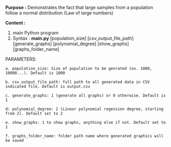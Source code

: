 **Purpose :** Demonstrates the fact that large samples from a population follow a normal distribution (Law of large numbers)

**Content :**

1. main Python program
2. Syntax :
  **main.py** [population_size] [csv_output_file_path] [generate_graphs] [polynomial_degree] [show_graphs] [graphs_folder_name]

  PARAMETERS:
  
    a. population_size: Size of population to be genrated (ex. 1000, 10000...). Default is 1000
    
    b. csv_output_file_path: full path to all generated data in CSV indicated file. Default is output.csv
    
    c. generate_graphs: 1 (generate all graphs) or 0 otherwise. Default is 1
    
    d: polynomial_degree: 2 (Linear polynomial regession degree, starting from 2). Default set to 2
    
    e. show_graphs: 1 to show graphs, anything else if not. Default set to 1
    
    f. graphs_folder_name: folder path name where generated graphics will be saved
    